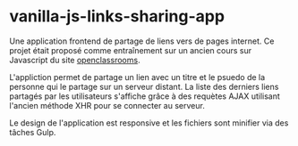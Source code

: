 # vanilla-js-links-sharing-app
<!--
A vanilla js app that allows to share websites. This project was part of an old js course from  the [openclassrooms](https://openclassrooms.com/fr/).
It uses xhr object to interact with the server, SCSS for the design and GULP to transform SCSS to CSS (also compress all files). 
-->

Une application frontend de partage de liens vers de pages internet. Ce projet était proposé comme entraînement sur un ancien cours sur Javascript du site [openclassrooms](https://openclassrooms.com/fr/).

L'appliction permet de partage un lien avec un titre et le psuedo de la personne qui le partage sur un serveur distant. La liste des derniers liens partagés par les utilisateurs s'affiche grâce à des requètes AJAX utilisant l'ancien méthode XHR pour se connecter au serveur.

Le design de l'application est responsive et les fichiers sont minifier via des tâches Gulp.
